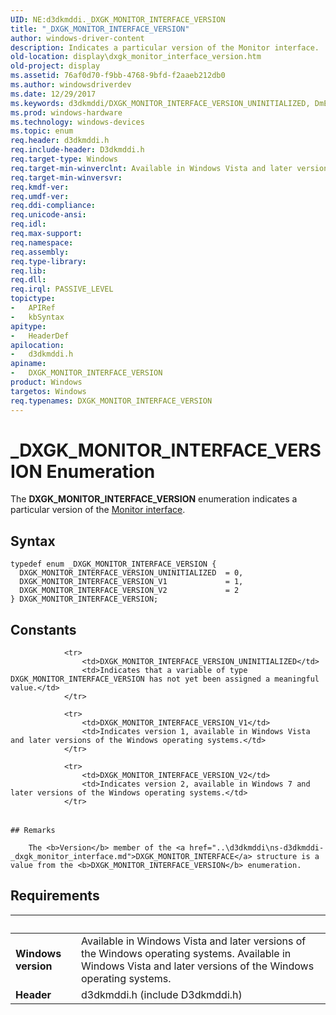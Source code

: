 ```yaml
---
UID: NE:d3dkmddi._DXGK_MONITOR_INTERFACE_VERSION
title: "_DXGK_MONITOR_INTERFACE_VERSION"
author: windows-driver-content
description: Indicates a particular version of the Monitor interface.
old-location: display\dxgk_monitor_interface_version.htm
old-project: display
ms.assetid: 76af0d70-f9bb-4768-9bfd-f2aaeb212db0
ms.author: windowsdriverdev
ms.date: 12/29/2017
ms.keywords: d3dkmddi/DXGK_MONITOR_INTERFACE_VERSION_UNINITIALIZED, DmEnums_4ec3a10c-c04f-431b-851d-908a5ff972a1.xml, d3dkmddi/DXGK_MONITOR_INTERFACE_VERSION, DXGK_MONITOR_INTERFACE_VERSION_UNINITIALIZED, display.dxgk_monitor_interface_version, d3dkmddi/DXGK_MONITOR_INTERFACE_VERSION_V1, DXGK_MONITOR_INTERFACE_VERSION, DXGK_MONITOR_INTERFACE_VERSION_V2, _DXGK_MONITOR_INTERFACE_VERSION, d3dkmddi/DXGK_MONITOR_INTERFACE_VERSION_V2, DXGK_MONITOR_INTERFACE_VERSION enumeration [Display Devices], DXGK_MONITOR_INTERFACE_VERSION_V1
ms.prod: windows-hardware
ms.technology: windows-devices
ms.topic: enum
req.header: d3dkmddi.h
req.include-header: D3dkmddi.h
req.target-type: Windows
req.target-min-winverclnt: Available in Windows Vista and later versions of the Windows operating systems.
req.target-min-winversvr: 
req.kmdf-ver: 
req.umdf-ver: 
req.ddi-compliance: 
req.unicode-ansi: 
req.idl: 
req.max-support: 
req.namespace: 
req.assembly: 
req.type-library: 
req.lib: 
req.dll: 
req.irql: PASSIVE_LEVEL
topictype:
-	APIRef
-	kbSyntax
apitype:
-	HeaderDef
apilocation:
-	d3dkmddi.h
apiname:
-	DXGK_MONITOR_INTERFACE_VERSION
product: Windows
targetos: Windows
req.typenames: DXGK_MONITOR_INTERFACE_VERSION
---
```


# _DXGK_MONITOR_INTERFACE_VERSION Enumeration
The <b>DXGK_MONITOR_INTERFACE_VERSION</b> enumeration indicates a particular version of the <a href="https://msdn.microsoft.com/library/windows/hardware/ff568433">Monitor interface</a>.

## Syntax
````
typedef enum _DXGK_MONITOR_INTERFACE_VERSION { 
  DXGK_MONITOR_INTERFACE_VERSION_UNINITIALIZED  = 0,
  DXGK_MONITOR_INTERFACE_VERSION_V1             = 1,
  DXGK_MONITOR_INTERFACE_VERSION_V2             = 2
} DXGK_MONITOR_INTERFACE_VERSION;
````

## Constants

<table>
            
                <tr>
                    <td>DXGK_MONITOR_INTERFACE_VERSION_UNINITIALIZED</td>
                    <td>Indicates that a variable of type DXGK_MONITOR_INTERFACE_VERSION has not yet been assigned a meaningful value.</td>
                </tr>
            
                <tr>
                    <td>DXGK_MONITOR_INTERFACE_VERSION_V1</td>
                    <td>Indicates version 1, available in Windows Vista and later versions of the Windows operating systems.</td>
                </tr>
            
                <tr>
                    <td>DXGK_MONITOR_INTERFACE_VERSION_V2</td>
                    <td>Indicates version 2, available in Windows 7 and later versions of the Windows operating systems.</td>
                </tr>
</table>

    ## Remarks

        The <b>Version</b> member of the <a href="..\d3dkmddi\ns-d3dkmddi-_dxgk_monitor_interface.md">DXGK_MONITOR_INTERFACE</a> structure is a value from the <b>DXGK_MONITOR_INTERFACE_VERSION</b> enumeration.

## Requirements
| &nbsp; | &nbsp; |
| ---- |:---- |
| **Windows version** | Available in Windows Vista and later versions of the Windows operating systems. Available in Windows Vista and later versions of the Windows operating systems. |
| **Header** | d3dkmddi.h (include D3dkmddi.h) |